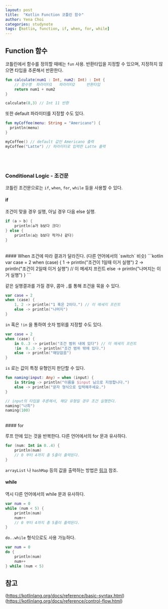 ```yaml
---
layout: post
title:  "Kotlin Function 코틀린 함수"
author: Yena Choi
categories: studynote
tags: [kotlin, function, if, when, for, while]
---
```


## Function 함수
코틀린에서 함수를 정의할 때에는 `fun` 사용.
반환타입을 지정할 수 있으며, 지정하지 않으면 타입을 추론해서 반환한다.
```kotlin
fun calculate(num1 : Int, num2: Int) : Int {
    // 함수명  파라미터1   파라미터2     반환타입
    return num1 + num2
}

calculate(8,3) // Int 11 반환
```

또한 default 파라미터를 지정할 수도 있다.

```kotlin
fun myCoffee(menu: String = "Americano") {
  println(menu)
}

myCoffee() // default 값인 Americano 출력
myCoffee("Latte") // 파라미터로 입력한 Latte 출력

```

<br><br>

### Conditional Logic - 조건문
코틀린 조건문으로는 `if`, `when`, `for`, `while` 등을 사용할 수 있다.

#### if
조건이 맞을 경우 실행, 아닐 경우 다음 else 실행.
```kotlin
if (a > b) {
    println(a가 b보다 크다)
} else {
    println(a는 b보다 작거나 같다)
}
```
<br>
#### When
조건에 따라 결과가 달라진다. (다른 언어에서의 `switch` 비슷)
```kotlin
var case = 2
when (case) {
    1 -> println("조건이 1일때 이거 실행")
    2 -> println("조건이 2일때 이거 실행") // 이 메세지 프린트
  else -> println("나머지는 이거 실행")
}
```

같은 실행결과를 가질 경우, 콤마 `,`를 통해 조건을 묶을 수 있다.
```kotlin
var case = 2
when (case) {
    1, 2 -> println("1 혹은 2이다.") // 이 메세지 프린트
    else -> println("나머지")
}
```

`in` 혹은 `!in` 을 통하여 숫자 범위를 지정할 수도 있다.
```kotlin
var case = 2
when (case) {
    in 0..3 -> println("조건 범위 내에 있다") // 이 메세지 프린트
    !in  0..3 -> println("조건 범위 밖에 있다.")
    else -> println("해당없음")
}
```

`is` 로는 값이 특정 유형인지 판단할 수 있다.

```kotlin
fun naming(input: Any) = when (input) {
    is String -> println("이름을 $input 님으로 지정합니다.")
    else -> println("문자 형식으로 입력해주세요.")
}

// input의 타입을 추론해서, 해당 유형일 경우 조건 실행한다.
naming("나최")
naming(100)
```
<br>
#### for

루프 안에 있는 것을 반복한다. 다른 언어에서의 for 문과 유사하다.

```kotlin
for (num: Int in 0..4) {
    println(num)
    // 0 부터 4까지 총 5줄이 출력된다.
}
```

`arrayList` 나 `hashMap` 등의 값을 출력하는 방법은 [링크](Kotlin-Collections.html) 참조.
<br>
#### while

역시 다른 언어에서의 while 문과 유사하다.

```kotlin
var num = 0
while (num < 5) {
    println(num)
    num++
    // 0 부터 4까지 총 5줄이 출력된다.
}
```

`do..while` 형식으로도 사용 가능하다.

```kotlin
var num = 0
do {
    println(num)
    num++
} while (num < 5)
```


## 참고

(https://kotlinlang.org/docs/reference/basic-syntax.html)
(https://kotlinlang.org/docs/reference/control-flow.html)
